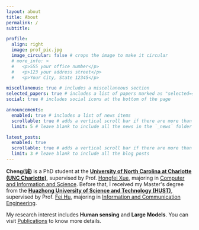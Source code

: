 ```yaml
---
layout: about
title: About
permalink: /
subtitle:

profile:
  align: right
  image: prof_pic.jpg
  image_circular: false # crops the image to make it circular
  # more_info: >
  #   <p>555 your office number</p>
  #   <p>123 your address street</p>
  #   <p>Your City, State 12345</p>

miscellaneous: true # includes a miscellaneous section
selected_papers: true # includes a list of papers marked as "selected={true}"
social: true # includes social icons at the bottom of the page

announcements:
  enabled: true # includes a list of news items
  scrollable: true # adds a vertical scroll bar if there are more than 3 news items
  limit: 5 # leave blank to include all the news in the `_news` folder

latest_posts:
  enabled: true
  scrollable: true # adds a vertical scroll bar if there are more than 3 new posts items
  limit: 3 # leave blank to include all the blog posts
---
```


**Cheng(诚)** is a PhD student at the **[University of North Carolina at Charlotte (UNC Charlotte)](https://www.charlotte.edu/)**, supervised by Prof. [Hongfei Xue](https://havocfixer.github.io/), majoring in [Computer and Information and Science](https://cci.charlotte.edu/). Before that, I received my Master's degree from the **[Huazhong University of Science and Technology (HUST)](http://english.hust.edu.cn/)**, supervised by Prof. [Fei Hu](https://ieeexplore.ieee.org/author/37536063100), majoring in [Information and Communication Engineering](http://english.eic.hust.edu.cn/International/Overview.htm).

My research interest includes **Human sensing** and **Large Models**. You can visit [Publications](/publications) to know more details.
